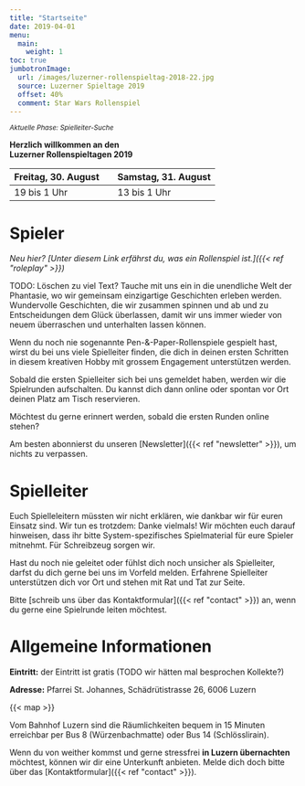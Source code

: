 ```yaml
---
title: "Startseite"
date: 2019-04-01
menu:
  main:
    weight: 1
toc: true
jumbotronImage:
  url: /images/luzerner-rollenspieltag-2018-22.jpg
  source: Luzerner Spieltage 2019
  offset: 40%
  comment: Star Wars Rollenspiel
---
```


<small>_Aktuelle Phase: Spielleiter-Suche_</small>

**Herzlich willkommen an den <br />Luzerner Rollenspieltagen 2019**

| Freitag, 30. August | | Samstag, 31. August |
| --- | --- | --- |
| 19 bis 1 Uhr | | 13 bis 1 Uhr |

# Spieler

_Neu hier? [Unter diesem Link erfährst du, was ein Rollenspiel ist.]({{< ref "roleplay" >}})_

TODO: Löschen zu viel Text? Tauche mit uns ein in die unendliche Welt der Phantasie, wo wir gemeinsam einzigartige Geschichten erleben werden. Wundervolle Geschichten, die wir zusammen spinnen und ab und zu Entscheidungen dem Glück überlassen, damit wir uns immer wieder von neuem überraschen und unterhalten lassen können.

Wenn du noch nie sogenannte Pen-&-Paper-Rollenspiele gespielt hast, wirst du bei uns viele Spielleiter finden, die dich in deinen ersten Schritten in diesem kreativen Hobby mit grossem Engagement unterstützen werden.

Sobald die ersten Spielleiter sich bei uns gemeldet haben, werden wir die Spielrunden aufschalten. Du kannst dich dann online oder spontan vor Ort deinen Platz am Tisch reservieren.

Möchtest du gerne erinnert werden, sobald die ersten Runden online stehen?

Am besten abonnierst du unseren [Newsletter]({{< ref "newsletter" >}}), um nichts zu verpassen.

# Spielleiter

Euch Spielleleitern müssten wir nicht erklären, wie dankbar wir für euren Einsatz sind. Wir tun es trotzdem: Danke vielmals! Wir möchten euch darauf hinweisen, dass ihr bitte System-spezifisches Spielmaterial für eure Spieler mitnehmt. Für Schreibzeug sorgen wir.

Hast du noch nie geleitet oder fühlst dich noch unsicher als Spielleiter, darfst du dich gerne bei uns im Vorfeld melden. Erfahrene Spielleiter unterstützen dich vor Ort und stehen mit Rat und Tat zur Seite.

Bitte [schreib uns über das Kontaktformular]({{< ref "contact" >}}) an, wenn du gerne eine Spielrunde leiten möchtest.

# Allgemeine Informationen

**Eintritt:** der Eintritt ist gratis (TODO wir hätten mal besprochen Kollekte?)

**Adresse:** Pfarrei St. Johannes, Schädrütistrasse 26, 6006 Luzern

{{< map >}}

Vom Bahnhof Luzern sind die Räumlichkeiten bequem in 15 Minuten erreichbar per Bus 8 (Würzenbachmatte) oder Bus 14 (Schlösslirain).

Wenn du von weither kommst und gerne stressfrei **in Luzern übernachten** möchtest, können wir dir eine Unterkunft anbieten. Melde dich doch bitte über das [Kontaktformular]({{< ref "contact" >}}).